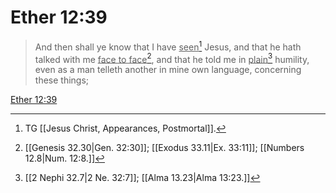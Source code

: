 # Ether 12:39

> And then shall ye know that I have <u>seen</u>[^a] Jesus, and that he hath talked with me <u>face to face</u>[^b], and that he told me in <u>plain</u>[^c] humility, even as a man telleth another in mine own language, concerning these things;

[Ether 12:39](https://www.churchofjesuschrist.org/study/scriptures/bofm/ether/12?lang=eng&id=p39#p39)


[^a]: TG [[Jesus Christ, Appearances, Postmortal]].
[^b]: [[Genesis 32.30|Gen. 32:30]]; [[Exodus 33.11|Ex. 33:11]]; [[Numbers 12.8|Num. 12:8.]]
[^c]: [[2 Nephi 32.7|2 Ne. 32:7]]; [[Alma 13.23|Alma 13:23.]]
